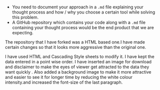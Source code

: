 * You need to document your approach in a `.md` file explaining your thought process and how / why you choose a certain tool while solving this problem.
* A GitHub repository which contains your code  along with a `.md` file containing your thought process would be the end product that we are expecting.

The repository that I have forked was a HTML based one.I have made certain changes so that it looks more aggressive than the original one.

I have used HTML and Cascading Style sheets to modify it.
I have kept the data entered in a point wise order.
I have inserted an image for download and disclaimer to make the eyes of viewer get attracted to the data they want quickly .
Also added a background image to make it more attractive and easier to see it for longer time by reducing the white colour intensity.and increased the font-size of the last paragraph. 
